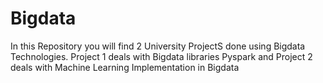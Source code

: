 # Bigdata
In this Repository you will find 2 University ProjectS done using Bigdata Technologies. Project 1 deals with Bigdata libraries Pyspark and Project 2 deals with Machine Learning Implementation in Bigdata
